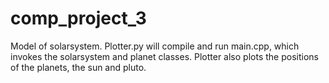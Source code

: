 comp_project_3
==============
Model of solarsystem.
Plotter.py will compile and run main.cpp, which invokes the solarsystem and planet classes.
Plotter also plots the positions of the planets, the sun and pluto.

